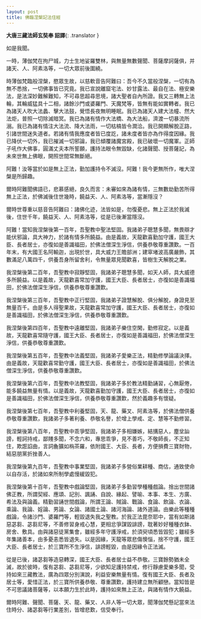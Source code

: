 ```yaml
---
layout: post
title: 佛臨涅槃記法住經
---
```


**大唐三藏法師玄奘奉 詔譯**{: .translator }

如是我聞。

一時，薄伽梵在拘尸城，力士生地娑羅雙林，與無量無數聲聞、菩薩摩訶薩俱，并諸天、人、阿素洛等，一切大眾前後圍繞。

時薄伽梵臨般涅槃，愍眾生故，以慈軟音告阿難曰：吾今不久當般涅槃，一切有為無不悉捨，一切佛事皆已究竟。我已宣說離窟宅法、妙甘露法、最自在法、極安樂法，是法深妙難解難知，不可尋思超尋思境，諸大聖者自內所證。我又三轉無上法輪，其輪威猛具十二相，諸餘沙門或婆羅門、天魔梵等，皆無有能如實轉者。我已為諸天人吹大法蠡、擊大法鼓，覺悟長夜無明睡眠。我已為諸天人建大法幢、然大法炬，普照一切除滅暗冥。我已為諸有情作大法橋、為大法船，濟渡一切暴流所溺。我已為諸有情注大法流、降大法雨，一切枯槁皆令潤洽。我已開顯解脫正路，引諸世間迷失道者。若諸有情我應度者皆已度訖，諸未度者皆亦為作得度因緣。我已降伏一切外，我已摧滅一切邪論，我已傾覆諸魔宮殿，我已破壞一切魔軍。正師子吼作大佛事，圓滿丈夫本所誓願，護持法眼令無毀缺，化諸聲聞、授菩薩記，為未來世無上佛眼，開照世間常無斷絕。
 
阿難！汝等當於如是無上正法，勤加護持令不滅沒。阿難！我今更無所作，唯大涅槃是所歸趣。

爾時阿難聞佛語已，悲慕感絕，良久而言：未審如來為諸有情，三無數劫勤苦所得無上正法，於佛滅後住世幾時，饒益天、人、阿素洛等，當漸隱沒？

爾時世尊重以慈音告阿難曰：諸佛化迹，法皆如是，勿復憂悲。無上正法於我滅後，住世千年，饒益天、人、阿素洛等，從是已後漸當隱沒。

阿難！當知我涅槃後第一百年，吾聖教中聖法堅固。我諸弟子聰慧多聞，無畏辯才能伏邪論，具大神力，於諸有情多所饒益。由是義故，天龍歡喜勤加守護，國王大臣、長者居士，亦復如是善識福田，於佛法僧深生淨信，供養恭敬尊重讚歎。一百年末，有大國王名阿輸迦，出現於世，具大威力王贍部洲；建窣堵波高廣嚴飾，其數滿足八萬四千，供養吾身所留舍利，令無量眾見聞歡喜，皆樹生天解脫之業。

我涅槃後第二百年，吾聖教中寂靜堅固，我諸弟子聰慧多聞，如天人師，具大威德多所饒益。以是義故，天龍歡喜常加守護，國王大臣、長者居士，亦復如是善識福田，於佛法僧深生淨信，供養恭敬尊重讚歎。

我涅槃後第三百年，吾聖教中正行堅固，我諸弟子證慧解脫、俱分解脫，身證見至無量百千。由是多人得聖果故，天龍歡喜常加守護，國王大臣、長者居士，亦復如是善識福田，於佛法僧深生淨信，供養恭敬尊重讚歎。

我涅槃後第四百年，吾聖教中遠離堅固，我諸弟子樂住空閑，勤修寂定。以是義故，天龍歡喜常隨守護，國王大臣、長者居士，亦復如是善識福田，於佛法僧深生淨信，供養恭敬尊重讚歎。

我涅槃後第五百年，吾聖教中法義堅固，我諸弟子愛樂正法，精勤修學論議決擇。由是義故，天龍歡喜常勤守護，國王大臣、長者居士，亦復如是善識福田，於佛法僧深生淨信，供養恭敬尊重讚歎。

我涅槃後第六百年，吾聖教中法教堅固，我諸弟子多於教法精勤誦習，心無厭倦，能多饒益無量有情。以是義故，天龍歡喜勤加守護，國王大臣、長者居士，亦復如是善識福田，於佛法僧深生淨信，供養恭敬尊重讚歎，然於義趣多有懷疑。

我涅槃後第七百年，吾聖教中利養堅固，天、龍、藥叉、阿素洛等，於佛法僧供養恭敬尊重讚歎，我諸弟子多著利養、恭敬名譽，於增上學戒、定、慧等不勤修習。

我涅槃後第八百年，吾聖教中乖爭堅固，我諸弟子多相嫌嫉，結搆惡人，塵坌訕謗，輕訶持戒，鄙賤多聞，不念六和，專思乖爭，見不善巧，不敬師長，不正知住，欺誑諂曲，言詞麁獷如栴茶羅，依附國王、大臣、長者，方便損費三寶財物，結惡朋黨折挫善人。

我涅槃後第九百年，吾聖教中事業堅固，我諸弟子多營俗業耕種、商估，通致使命以自存活，於諸如來所制學處慢緩毀犯。

我涅槃後第十百年，吾聖教中戲論堅固，我諸弟子多勤習學種種戲論。捨出世間諸佛正教，所謂契經、應頌、記別、諷誦、自說、緣起、譬喻、本事、本生、方廣、希法及與論義。精勤習誦世間戲論，所謂王論、賊論、戰論、食論、飲論、衣論、乘論、我論、婬論、男論、女論、諸國土論、諸河海論、諸外道論。由樂此等種種戲論，令諸沙門、婆羅門等，輕毀退失我之聖教。於我正法毘奈耶中，當有如斯諸惡苾芻、苾芻尼等，不善修習身戒心慧，更相忿爭謀毀誹謗，耽著妙好種種衣鉢、房舍、敷具。由與諸惡徒黨集會，雖經多年守護淨戒，於須臾頃悉皆毀犯；雖經多年集諸善本，由多憂恚悉皆退失。以是因緣，天龍等眾悲傷懊惱，捨不守護，國王大臣、長者居士，於三寶所不生淨信，誹謗輕毀，由是因緣令正法滅。

從是已後，諸苾芻等造惡轉深，國王大臣、長者居士益不恭敬。三寶餘勢猶未全滅，故於彼時，復有苾芻、苾芻尼等，少欲知足護持禁戒，修行靜慮愛樂多聞，受持如來三藏教法，廣為四眾分別演說，利益安樂無量有情。復有國王大臣、長者及居士等，愛惜正法，於三寶所供養恭敬、尊重讚歎，護持建立無所顧戀。當知皆是不可思議諸菩薩等，以本願力生於此時，護持如來無上正法，與諸有情作大饒益。

爾時阿難、聲聞、菩薩、天、龍、藥叉、人非人等一切大眾，聞薄伽梵懸記當來法住時分、諸苾芻等行業差別，皆增悲歎，信受奉行。
